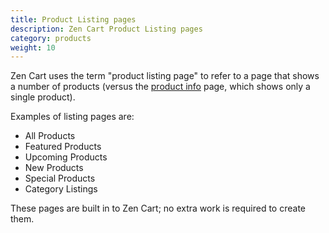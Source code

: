 ```yaml
---
title: Product Listing pages 
description: Zen Cart Product Listing pages 
category: products
weight: 10
---
```


Zen Cart uses the term "product listing page" to refer to a page that shows a number of products (versus the [product info](/user/products/product_info/) page, which shows only a single product).

Examples of listing pages are: 
- All Products
- Featured Products
- Upcoming Products
- New Products
- Special Products
- Category Listings 

These pages are built in to Zen Cart; no extra work is required to create them.

